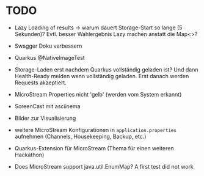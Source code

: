 # TODO

* Lazy Loading of results -> warum dauert Storage-Start so lange (5 Sekunden)? Evtl. besser Wahlergebnis
  Lazy machen anstatt die Map<>?
* Swagger Doku verbessern

* Quarkus @NativeImageTest
* Storage-Laden erst nachdem Quarkus vollständig geladen ist? Und dann Health-Ready melden wenn
  vollständig geladen. Erst danach werden Requests akzeptiert.

* MicroStream Properties nicht 'gelb' (werden vom System erkannt)
* ScreenCast mit asciinema
* Bilder zur Visualisierung

* weitere MicroStream Konfigurationen in `application.properties` aufnehmen (Channels, Housekeeping, Backup, etc.)

* Quarkus-Extension für MicroStream (Thema für einen weiteren Hackathon)

* Does MicroStream support java.util.EnumMap? A first test did not work
